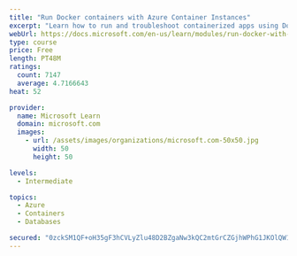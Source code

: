 ```yaml
---
title: "Run Docker containers with Azure Container Instances"
excerpt: "Learn how to run and troubleshoot containerized apps using Docker containers with Azure Container Instances."
webUrl: https://docs.microsoft.com/en-us/learn/modules/run-docker-with-azure-container-instances/
type: course
price: Free
length: PT48M
ratings:
  count: 7147
  average: 4.7166643
heat: 52

provider:
  name: Microsoft Learn
  domain: microsoft.com
  images:
    - url: /assets/images/organizations/microsoft.com-50x50.jpg
      width: 50
      height: 50

levels:
  - Intermediate

topics:
  - Azure
  - Containers
  - Databases

secured: "0zckSM1QF+oH35gF3hCVLyZlu48D2BZgaNw3kQC2mtGrCZGjhWPhG1JKOlQW1VcGnkpTtdnWXK48LFbGqnPDOWa5N5q/RmBT9no4LSDQqala6xIHJcrFoQQs09WL7U+S8aHC+rcMEa9p+lLzArKWabevUSFr4G/D72FNmX2mfpSguo2iDEn3CS6YkvnIWiVaePriVtaZEw3N2tiTsPK9QXNI6gDv/6uefl3qRpqUw6pvdY2lkmDPUZ0TrXBM1M2PIrs1PiBG4sDeVlqO5GfxXRoTdSzEk2t/RfrWri12MddTISZbWy64U/IkPKg1RqdPiuXsZwaiavoEBeG/o9KyxAccDyuHbwQ2gIttrdM7AzqVB/hLaJiRaYGAUulzCK8G60JBcyhcMVSZyUtTd9+neIHtn/jkWGqbpFrKA5r3MW8=;Y2gRwFwvFAESEALDwKwPSg=="
---
```


